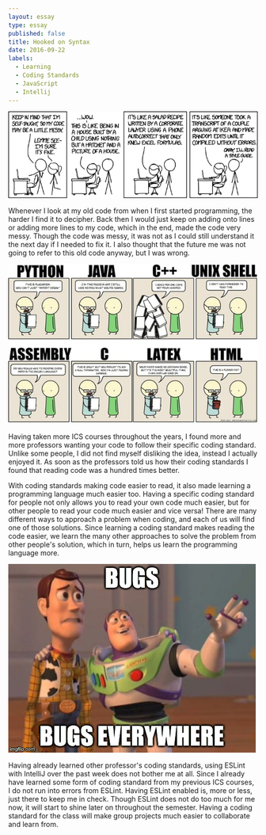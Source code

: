 ```yaml
---
layout: essay
type: essay
published: false
title: Hooked on Syntax
date: 2016-09-22
labels:
  - Learning
  - Coding Standards
  - JavaScript
  - Intellij
---
```


<center><img class="ui image" src="../images/essays/hos/code_quality.png"></center>

Whenever I look at my old code from when I first started programming, the harder I find it to decipher. Back then I would just keep on adding onto lines or adding more lines to my code, which in the end, made the code very messy. Though the code was messy, it was not as I could still understand it the next day if I needed to fix it. I also thought that the future me was not going to refer to this old code anyway, but I was wrong.

<center><img class="ui image" src="../images/essays/hos/flowerpot.jpg"></center>

Having taken more ICS courses throughout the years, I found more and more professors wanting your code to follow their specific coding standard. Unlike some people, I did not find myself disliking the idea, instead I actually enjoyed it. As soon as the professors told us how their coding standards I found that reading code was a hundred times better.

With coding standards making code easier to read, it also made learning a programming language much easier too. Having a specific coding standard for people not only allows you to read your own code much easier, but for other people to read your code much easier and vice versa! There are many different ways to approach a problem when coding, and each of us will find one of those solutions. Since learning a coding standard makes reading the code easier, we learn the many other approaches to solve the problem from other people's solution, which in turn, helps us learn the programming language more.

<img class="ui medium right floated image" src="../images/essays/hos/bugs-everywhere.jpg">

Having already learned other professor's coding standards, using ESLint with IntelliJ over the past week does not bother me at all. Since I already have learned some form of coding standard from my previous ICS courses, I do not run into errors from ESLint. Having ESLint enabled is, more or less, just there to keep me in check. Though ESLint does not do too much for me now, it will start to shine later on throughout the semester. Having a coding standard for the class will make group projects much easier to collaborate and learn from.
<div style="height:50px;"></div>

